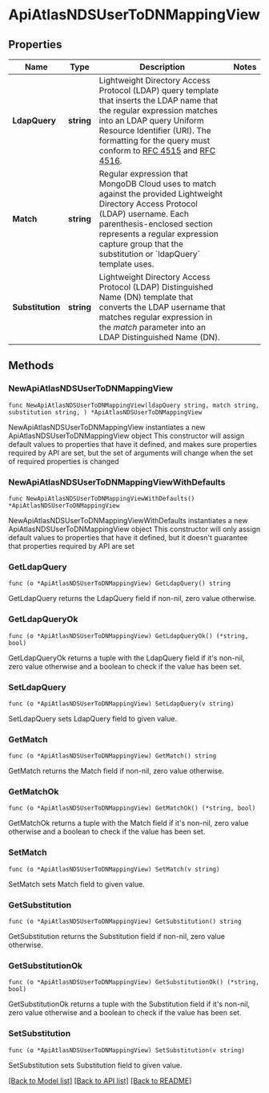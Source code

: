 # ApiAtlasNDSUserToDNMappingView

## Properties

Name | Type | Description | Notes
------------ | ------------- | ------------- | -------------
**LdapQuery** | **string** | Lightweight Directory Access Protocol (LDAP) query template that inserts the LDAP name that the regular expression matches into an LDAP query Uniform Resource Identifier (URI). The formatting for the query must conform to [RFC 4515](https://datatracker.ietf.org/doc/html/rfc4515) and [RFC 4516](https://datatracker.ietf.org/doc/html/rfc4516). | 
**Match** | **string** | Regular expression that MongoDB Cloud uses to match against the provided Lightweight Directory Access Protocol (LDAP) username. Each parenthesis-enclosed section represents a regular expression capture group that the substitution or &#x60;ldapQuery&#x60; template uses. | 
**Substitution** | **string** | Lightweight Directory Access Protocol (LDAP) Distinguished Name (DN) template that converts the LDAP username that matches regular expression in the *match* parameter into an LDAP Distinguished Name (DN). | 

## Methods

### NewApiAtlasNDSUserToDNMappingView

`func NewApiAtlasNDSUserToDNMappingView(ldapQuery string, match string, substitution string, ) *ApiAtlasNDSUserToDNMappingView`

NewApiAtlasNDSUserToDNMappingView instantiates a new ApiAtlasNDSUserToDNMappingView object
This constructor will assign default values to properties that have it defined,
and makes sure properties required by API are set, but the set of arguments
will change when the set of required properties is changed

### NewApiAtlasNDSUserToDNMappingViewWithDefaults

`func NewApiAtlasNDSUserToDNMappingViewWithDefaults() *ApiAtlasNDSUserToDNMappingView`

NewApiAtlasNDSUserToDNMappingViewWithDefaults instantiates a new ApiAtlasNDSUserToDNMappingView object
This constructor will only assign default values to properties that have it defined,
but it doesn't guarantee that properties required by API are set

### GetLdapQuery

`func (o *ApiAtlasNDSUserToDNMappingView) GetLdapQuery() string`

GetLdapQuery returns the LdapQuery field if non-nil, zero value otherwise.

### GetLdapQueryOk

`func (o *ApiAtlasNDSUserToDNMappingView) GetLdapQueryOk() (*string, bool)`

GetLdapQueryOk returns a tuple with the LdapQuery field if it's non-nil, zero value otherwise
and a boolean to check if the value has been set.

### SetLdapQuery

`func (o *ApiAtlasNDSUserToDNMappingView) SetLdapQuery(v string)`

SetLdapQuery sets LdapQuery field to given value.


### GetMatch

`func (o *ApiAtlasNDSUserToDNMappingView) GetMatch() string`

GetMatch returns the Match field if non-nil, zero value otherwise.

### GetMatchOk

`func (o *ApiAtlasNDSUserToDNMappingView) GetMatchOk() (*string, bool)`

GetMatchOk returns a tuple with the Match field if it's non-nil, zero value otherwise
and a boolean to check if the value has been set.

### SetMatch

`func (o *ApiAtlasNDSUserToDNMappingView) SetMatch(v string)`

SetMatch sets Match field to given value.


### GetSubstitution

`func (o *ApiAtlasNDSUserToDNMappingView) GetSubstitution() string`

GetSubstitution returns the Substitution field if non-nil, zero value otherwise.

### GetSubstitutionOk

`func (o *ApiAtlasNDSUserToDNMappingView) GetSubstitutionOk() (*string, bool)`

GetSubstitutionOk returns a tuple with the Substitution field if it's non-nil, zero value otherwise
and a boolean to check if the value has been set.

### SetSubstitution

`func (o *ApiAtlasNDSUserToDNMappingView) SetSubstitution(v string)`

SetSubstitution sets Substitution field to given value.



[[Back to Model list]](../README.md#documentation-for-models) [[Back to API list]](../README.md#documentation-for-api-endpoints) [[Back to README]](../README.md)


